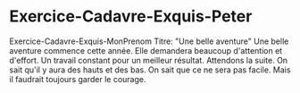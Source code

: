 # Exercice-Cadavre-Exquis-Peter
Exercice-Cadavre-Exquis-MonPrenom
Titre: "Une belle aventure"
Une belle aventure commence cette année.
Elle demandera beaucoup d'attention et d'effort.
Un travail constant pour un meilleur résultat.
Attendons la suite.
On sait qu'il y aura des hauts et des bas.
On sait que ce ne sera pas facile.
Mais il faudrait toujours garder le courage.
